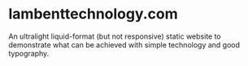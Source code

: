 lambenttechnology.com
=====================

An ultralight liquid-format (but not responsive) static website to demonstrate what can be achieved with simple technology and good typography. 